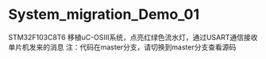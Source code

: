# System_migration_Demo_01
STM32F103C8T6 移植uC-OSIII系统，点亮红绿色流水灯，通过USART通信接收单片机发来的消息
注：代码在master分支，请切换到master分支查看源码
